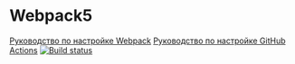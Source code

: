# Webpack5

[Руководство по настройке Webpack](https://webpack.js.org/guides/)
[Руководство по настройке GitHub Actions](https://docs.github.com/en/actions/quickstart)
[![Build status](https://ci.appveyor.com/api/projects/status/iqv30wkyuu53sgxc?svg=true)](https://ci.appveyor.com/project/meshhi/geolocation)
